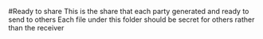 #Ready to share
This is the share that each party generated and ready to send to others
Each file under this folder should be secret for others rather than the receiver 